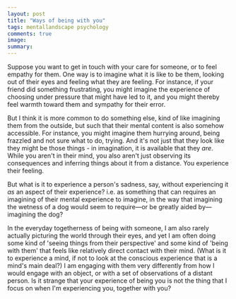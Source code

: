 ```yaml
---
layout: post
title: "Ways of being with you"
tags: mentallandscape psychology
comments: true
image:
summary:
---
```

Suppose you want to get in touch with your care for someone, or to feel empathy for them. One way is to imagine what it is like to be them, looking out of their eyes and feeling what they are feeling. For instance, if your friend did something frustrating, you might imagine the experience of choosing under pressure that might have led to it, and you might thereby feel warmth toward them and sympathy for their error.

But I think it is more common to do something else, kind of like imagining them from the outside, but such that their mental content is also somehow accessible. For instance, you might imagine them hurrying around, being frazzled and not sure what to do, trying. And it's not just that they look like they might be those things - in imagination, it is available that they *are*. While you aren't in their mind, you also aren't just observing its consequences and inferring things about it from a distance. You experience their feeling.

But what is it to experience a person's sadness, say, without experiencing it *as* an aspect of their experience? i.e. as something that can requires an imagining of their mental experience to imagine, in the way that imagining the wetness of a dog would seem to require&mdash;or be greatly aided by&mdash;imagining the dog?

In the everyday togetherness of being with someone, I am also rarely actually picturing the world through their eyes, and yet I am often doing some kind of 'seeing things from their perspective' and some kind of 'being with them' that feels like relatively direct contact with their mind. (What is it to experience a mind, if not to look at the conscious experience that is a mind's main deal?) I am engaging with them very differently from how I would engage with an object, or with a set of observations of a distant person. Is it strange that your experience of being you is not the thing that I focus on when I'm experiencing you, together with you?
